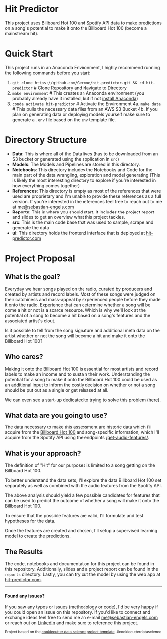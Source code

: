 Hit Predictor
==============================

This project uses Billboard Hot 100 and Spotify API data to make predictions on a song's potential to make it onto the Billboard Hot 100 (become a mainstream hit).

Quick Start
==============================

This project runs in an Anaconda Environment, I highly recommend running the following commands before you start:
1. `git clone https://github.com/Germoe/hit-predictor.git && cd hit-predictor` # Clone Repository and Navigate to Directory
2. `make environment` # This creates an Anaconda environment (you probably already have it installed, but if not [install Anaconda](https://www.anaconda.com/distribution/))
3. `conda activate hit-predictor` # Activate the Environment
4a. `make data` # This pulls the necessary data files from an AWS S3 Bucket
4b. If you plan on generating data or deploying models yourself make sure to generate a `.env` file based on the `env` template file.

Directory Structure
==============================

- **Data**: This is where all of the Data lives (has to be downloaded from an S3 bucket or generated using the application in `src`)
- **Models**: The Models and Pipelines are stored in this directory.
- **Notebooks**: This directory includes the Notebooks and Code for the main part of the data wrangling, exploration and model generating (This is likely the most interesting directory to explore if you're interested in how everything comes together)
- **References**: This directory is empty as most of the references that were used are proprietary and I'm unable to provide these references as a full version. If you're interested in the references feel free to reach out to me at [me@sebastian-engels.com](mailto:me@sebastian-engels.com)
- **Reports**: This is where you should start. It includes the project report and slides to get an overview what this project tackles.
- **src**: This is the main code base that was used to sample, scrape and generate the data
- **ui**: This directory holds the frontend interface that is deployed at [hit-predictor.com](https://www.hit-predictor.com) 

Project Proposal
==============================

## What is the goal?

Everyday we hear songs played on the radio, curated by producers and created by artists and record labels. Most of these songs were judged on their catchiness and mass-appeal by experienced people before they made it onto the radio. Experience that can determine whether a song will be come a hit or not is a scarce resource. Which is why we'll look at the potential of a song to become a hit based on a song's features and the associated artist's clout.

Is it possible to tell from the song signature and additional meta data on the artist whether or not the song will become a hit and make it onto the Billboard Hot 100?

## Who cares?

Making it onto the Billboard Hot 100 is essential for most artists and record labels to make an income and to sustain their work. Understanding the potential for a song to make it onto the Billboard Hot 100 could be used as an additional input to inform the costly decision on whether or not a song should be put out as a single or get released at all.

We can even see a start-up dedicated to trying to solve this problem ([here](https://hyperlive.fm/)).
 
## What data are you going to use?

The data necessary to make this assessment are historic data which I'll acquire from the [Billboard Hot 100](https://www.billboard.com/charts/hot-100) and song-specific information, which I'll acquire from the Spotify API using the endpoints [/get-audio-features/](https://developer.spotify.com/documentation/web-api/reference/tracks/get-audio-features/).

## What is your approach?

The definition of "Hit" for our purposes is limited to a song getting on the Billboard Hot 100.

To better understand the data sets, I'll explore the data Billboard Hot 100 set separately as well as combined with the audio features from the Spotify API.

The above analysis should yield a few possible candidates for features that can be used to predict the outcome of whether a song will make it onto the Billboard Hot 100.

To ensure that the possible features are valid, I'll formulate and test hypotheses for the data.

Once the features are created and chosen, I'll setup a supervised learning model to create the predictions.

## The Results

The code, notebooks and documentation for this project can be found in this repository. Additionally, slides and a project report can be found in the `reports` directory. Lastly, you can try out the model by using the web app at [hit-predictor.com](https://hit-predictor.com).

---

#### Found any issues?

If you saw any typos or issues (methodology or code), I'd be very happy if you could open an issue on this repository. If you'd like to connect and exchange ideas feel free to send me an e-mail [me@sebastian-engels.com](mailto:me@sebastian-engels.com) or reach out on [LinkedIn](https://www.linkedin.com/in/sebastianengels/) and make sure to reference this project.

<p><small>Project based on the <a target="_blank" href="https://drivendata.github.io/cookiecutter-data-science/">cookiecutter data science project template</a>. #cookiecutterdatascience</small></p>
